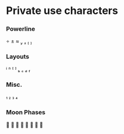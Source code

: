 # Private use characters
### Powerline
      

### Layouts
       

### Misc.
   

### Moon Phases
       
